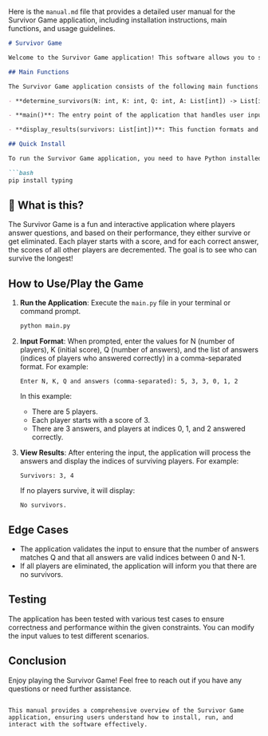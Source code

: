 Here is the `manual.md` file that provides a detailed user manual for the Survivor Game application, including installation instructions, main functions, and usage guidelines.

```markdown
# Survivor Game

Welcome to the Survivor Game application! This software allows you to simulate a game where players answer questions and compete to survive based on their scores.

## Main Functions

The Survivor Game application consists of the following main functions:

- **determine_survivors(N: int, K: int, Q: int, A: List[int]) -> List[int]**: This function determines the indices of players who have scores greater than 0 after processing the answers. It initializes scores for all players, decrements scores for players who did not answer correctly, and returns the list of surviving players.

- **main()**: The entry point of the application that handles user input, validates it, and displays the results.

- **display_results(survivors: List[int])**: This function formats and prints the indices of surviving players in ascending order.

## Quick Install

To run the Survivor Game application, you need to have Python installed on your machine. You can install the required dependencies using pip:

```bash
pip install typing
```

## 🤔 What is this?

The Survivor Game is a fun and interactive application where players answer questions, and based on their performance, they either survive or get eliminated. Each player starts with a score, and for each correct answer, the scores of all other players are decremented. The goal is to see who can survive the longest!

## How to Use/Play the Game

1. **Run the Application**: Execute the `main.py` file in your terminal or command prompt.

   ```bash
   python main.py
   ```

2. **Input Format**: When prompted, enter the values for N (number of players), K (initial score), Q (number of answers), and the list of answers (indices of players who answered correctly) in a comma-separated format. For example:

   ```
   Enter N, K, Q and answers (comma-separated): 5, 3, 3, 0, 1, 2
   ```

   In this example:
   - There are 5 players.
   - Each player starts with a score of 3.
   - There are 3 answers, and players at indices 0, 1, and 2 answered correctly.

3. **View Results**: After entering the input, the application will process the answers and display the indices of surviving players. For example:

   ```
   Survivors: 3, 4
   ```

   If no players survive, it will display:

   ```
   No survivors.
   ```

## Edge Cases

- The application validates the input to ensure that the number of answers matches Q and that all answers are valid indices between 0 and N-1.
- If all players are eliminated, the application will inform you that there are no survivors.

## Testing

The application has been tested with various test cases to ensure correctness and performance within the given constraints. You can modify the input values to test different scenarios.

## Conclusion

Enjoy playing the Survivor Game! Feel free to reach out if you have any questions or need further assistance.
```

This manual provides a comprehensive overview of the Survivor Game application, ensuring users understand how to install, run, and interact with the software effectively.